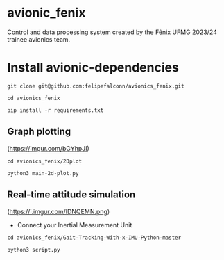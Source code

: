 # avionic_fenix
Control and data processing system created by the Fênix UFMG 2023/24 trainee avionics team.

# Install avionic-dependencies
```
git clone git@github.com:felipefalconn/avionics_fenix.git
```
```
cd avionics_fenix
```
```
pip install -r requirements.txt
```



## Graph plotting
(https://imgur.com/bGYhpJI)

```
cd avionics_fenix/2Dplot
```
```
python3 main-2d-plot.py
```

## Real-time attitude simulation
(https://i.imgur.com/IDNQEMN.png)

- Connect your Inertial Measurement Unit
```
cd avionics_fenix/Gait-Tracking-With-x-IMU-Python-master
```
```
python3 script.py
```
